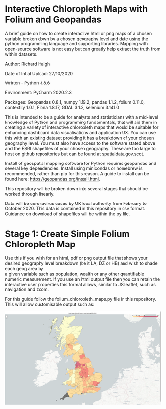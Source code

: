 # Interactive Chloropleth Maps with Folium and Geopandas
A brief guide on how to create interactive html or png maps of a chosen variable broken down by a chosen geography level and date using the python programming language and supporting libraries. Mapping with open-source software is not easy but can greatly help extract the truth from within datasets. 

Author: Richard Haigh

Date of Intial Upload: 27/10/2020

Written - Python 3.8.6

Environment: PyCharm 2020.2.3

Packages: Geopandas 0.8.1, numpy 1.19.2, pandas 1.1.2, folium 0.11.0, contextily 1.0.1, Fiona 1.8.17, GDAL 3.1.3, selenium 3.141.0

This is intended to be a guide for analysts and statisticians with a mid-level knowledge of Python and programming fundamentals, that will aid them in creating 
a variety of interactive chloropleth maps that would be suitable for enhancing dashboard data visualisations and application UX. You can use this with an existing 
dataset providing it has a breakdown of your chosen geography level. You must also have access to the software stated above and the ESRI shapefiles of your chosen 
geography. These are too large to host on github repositories but can be found at spatialdata.gov.scot.

Install of geospatial mapping software for Python requires geopandas and several key dependencies. Install using minicondas or homebrew is recommended, rather than 
pip for this reason. A guide to install can be found here: https://geopandas.org/install.html. 

This repository will be broken down into several stages that should be worked through linearly. 

Data will be coronavirus cases by UK local authority from February to October 2020. This data is contained in this repository in csv format. Guidance on download 
of shapefiles will be within the py file. 

# Stage 1: Create Simple Folium Chloropleth Map
Use this if you wish for an html, pdf or png output file that shows your desired geography level breakdown (be it LA, DZ or HB) and wish to shade each geog area by  
a given variable such as population, wealth or any other quantifiable numeric measurement. If you use an html output file then you can retain the interactive user 
properties this format allows, similar to JS leaflet, such as navigation and zoom. 

For this guide follow the folium_chloropleth_maps.py file in this repository. This will allow customisable output such as: 

![Example simple output](./example_output1.png)


